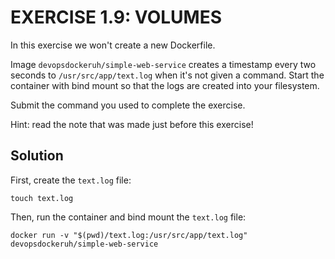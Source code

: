 # EXERCISE 1.9: VOLUMES

In this exercise we won't create a new Dockerfile.

Image `devopsdockeruh/simple-web-service` creates a timestamp every two seconds to `/usr/src/app/text.log` when it's not given a command. Start the container with bind mount so that the logs are created into your filesystem.

Submit the command you used to complete the exercise.

Hint: read the note that was made just before this exercise!

## Solution

First, create the `text.log` file:

`touch text.log`

Then, run the container and bind mount the `text.log` file:

`docker run -v "$(pwd)/text.log:/usr/src/app/text.log" devopsdockeruh/simple-web-service`
